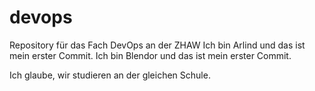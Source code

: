 # devops
Repository für das Fach DevOps an der ZHAW
Ich bin Arlind und das ist mein erster Commit.
Ich bin Blendor und das ist mein erster Commit.

Ich glaube, wir studieren an der gleichen Schule.